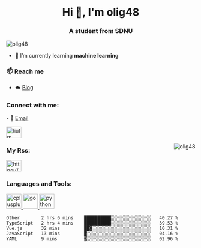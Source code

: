 <h1 align="center">Hi 👋, I'm olig48</h1>
<h3 align="center">A student from SDNU</h3>
<p align="left"> <img src="https://komarev.com/ghpvc/?username=olig48&label=Profile%20views&color=0e75b6&style=flat" alt="olig48" /> </p>

- 🌱 I’m currently learning **machine learning**

### 📫 Reach me 
- ☁️ <a href = "https://olig48.github.io">Blog</a>
<h3 align="left">Connect with me:</h3>
- 📧 <a href="1250312837@qq.com">Email</a>
<p align="left">
<a href="https://twitter.com/liutm" target="blank"><img align="center" src="https://cdn.jsdelivr.net/npm/simple-icons@3.0.1/icons/twitter.svg" alt="liutm" height="30" width="40" /></a>
</p>
<p><img align="right" src="https://github-readme-stats.vercel.app/api?username=olig48&show_icons=true" alt="olig48" /></p>
<h3 align="left">My Rss:</h3>
<p align="left">
<a href="https://olig48.github.io/atom.xml" target="blank"><img align="center" src="https://cdn.jsdelivr.net/npm/simple-icons@3.0.1/icons/rss.svg" alt="https://olig48.github.io/atom.xml" height="30" width="40" /></a>
</p>

<h3 align="left">Languages and Tools:</h3>
<p align="left"> <a href="https://www.w3schools.com/cpp/" target="_blank"> <img src="https://cdn.jsdelivr.net/gh/devicons/devicon/icons/cplusplus/cplusplus-original.svg" alt="cplusplus" width="40" height="40"/> </a> <a href="https://golang.org" target="_blank"> <img src="https://cdn.jsdelivr.net/gh/devicons/devicon/icons/go/go-original.svg" alt="go" width="40" height="40"/> </a> <a href="https://www.python.org" target="_blank"> <img src="https://cdn.jsdelivr.net/gh/devicons/devicon/icons/python/python-original.svg" alt="python" width="40" height="40"/> </a> </p>



  
<!--START_SECTION:waka-->
```text
Other        2 hrs 6 mins    ██████████░░░░░░░░░░░░░░░   40.27 % 
TypeScript   2 hrs 4 mins    ██████████░░░░░░░░░░░░░░░   39.53 % 
Vue.js       32 mins         ██▓░░░░░░░░░░░░░░░░░░░░░░   10.31 % 
JavaScript   13 mins         █░░░░░░░░░░░░░░░░░░░░░░░░   04.16 % 
YAML         9 mins          ▓░░░░░░░░░░░░░░░░░░░░░░░░   02.96 % 
```
<!--END_SECTION:waka-->

